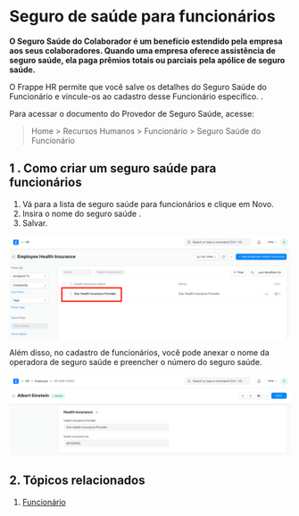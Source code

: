 # Seguro de saúde para funcionários



**O Seguro Saúde do Colaborador é um benefício estendido pela empresa aos seus colaboradores. Quando uma empresa oferece assistência de seguro saúde, ela paga prêmios totais ou parciais pela apólice de seguro saúde.**

O Frappe HR permite que você salve os detalhes do Seguro Saúde do Funcionário e vincule-os ao cadastro desse Funcionário específico. .

Para acessar o documento do Provedor de Seguro Saúde, acesse:


> Home > Recursos Humanos > Funcionário > Seguro Saúde do Funcionário
> 
> 

## 1 . Como criar um seguro saúde para funcionários

1. Vá para a lista de seguro saúde para funcionários e clique em Novo.
2. Insira o nome do seguro saúde .
3. Salvar.

![Employee](/files/health-insurance.png)

Além disso, no cadastro de funcionários, você pode anexar o nome da operadora de seguro saúde e preencher o número do seguro saúde.

![Funcionário](/files/employee-health-insurance.png)

## 2. Tópicos relacionados

1. [Funcionário](/docs/pt/human-resources/employee)


